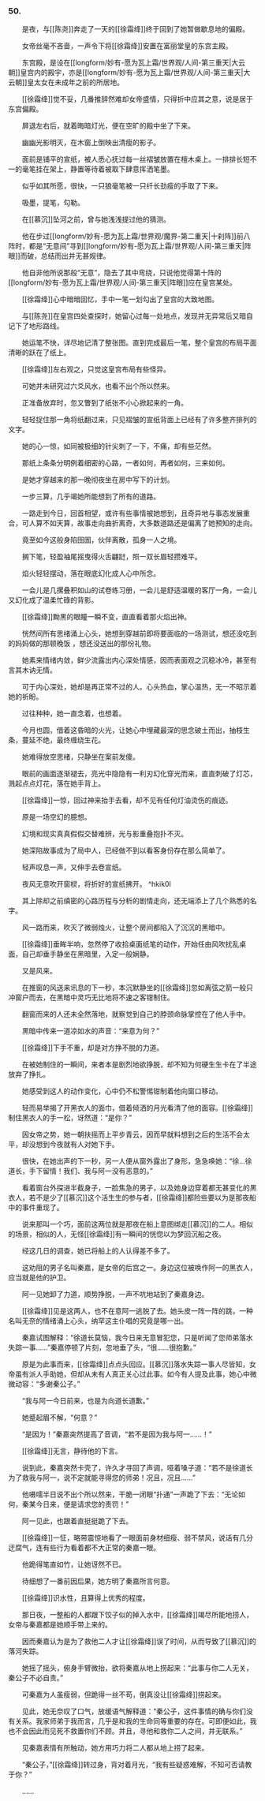 ### 50.

　　是夜，与[[陈尧]]奔走了一天的[[徐霜绛]]终于回到了她暂做歇息地的偏殿。

　　女帝丝毫不吝啬，一声令下将[[徐霜绛]]安置在富丽堂皇的东宫主殿。

　　东宫殿，是设在[[longform/妙有-愿为瓦上霜/世界观/人间-第三重天|大云朝]]皇宫内的殿宇，亦是[[longform/妙有-愿为瓦上霜/世界观/人间-第三重天|大云朝]]皇太女在未成年之前的所居地。

　　[[徐霜绛]]觉不妥，几番推辞然难却女帝盛情，只得折中应其之意，说是居于东宫偏殿。

　　屏退左右后，就着晦暗灯光，便在空旷的殿中坐了下来。

　　幽幽光影明灭，在木窗上倒映出清瘦的影子。

　　面前是铺平的宣纸，被人悉心抚过每一丝褶皱放置在檀木桌上。一排排长短不一的毫笔挂在架上，静置等待着被取下肆意挥洒笔墨。

　　似乎如其所愿，很快，一只狼毫笔被一只纤长劲瘦的手取了下来。

　　吸墨，提笔，勾勒。

　　在[[慕沉]]坠河之前，曾与她浅浅提过他的猜测。

　　他在步过[[longform/妙有-愿为瓦上霜/世界观/魔界-第二重天|十刹阵]]前八阵时，都是“无意间”寻到[[longform/妙有-愿为瓦上霜/世界观/人间-第三重天|阵眼]]而破，总结而出并无甚规律。

　　他自非他所说那般“无意”，隐去了其中弯绕，只说他觉得第十阵的[[longform/妙有-愿为瓦上霜/世界观/人间-第三重天|阵眼]]应在皇宫某处。

　　[[徐霜绛]]心中暗暗回忆，手中一笔一划勾出了皇宫的大致地图。

　　与[[陈尧]]在皇宫四处查探时，她留心过每一处地点，发现并无异常后又暗自记下了地形路线。

　　她运笔不快，详尽地记清了整张图。直到完成最后一笔，整个皇宫的布局平面清晰的跃在了纸上。

　　[[徐霜绛]]左右观之，只觉这皇宫布局有些怪异。

　　可她并未研究过六爻风水，也看不出个所以然来。

　　正准备放弃时，忽又瞥到了纸张不小心掀起来的一角。

　　轻轻捉住那一角将纸翻过来，只见褶皱的宣纸背面上已经有了许多整齐排列的文字。

　　她的心一惊，如同被极细的针尖刺了一下，不痛，却有些茫然。

　　那纸上条条分明例着细密的心路，一者如何，再者如何，三来如何。

　　是她才穿越来的那一晚彻夜坐在房中写下的计划。

　　一步三算，几乎竭她所能想到了所有的道路。

　　一路走到今日，回首相望，或许有些事情被她想到，且奇异地与事态发展重合，可人算不如天算，故事走向曲折离奇，大多数道路还是偏离了她预知的走向。

　　竟至如今这般身陷囹圄，伙伴离散，孤身一人之境。

　　搁下笔，轻盈袖尾摇曳得火舌翩跹，照一双长眉轻攒难平。

　　焰火轻轻摆动，落在眼底幻化成人心中所念。

　　一会儿是几摞叠积如山的试卷练习册，一会儿是舒适温暖的客厅一角，一会儿又幻化成了温柔忙碌的背影。

　　[[徐霜绛]]黝黑的眼瞳一瞬不变，直直看着那火焰出神。

　　恍然间所有思绪涌上心头，她想到穿越前即将要面临的一场测试，想还没吃到的妈妈做的那顿晚饭 ，想还没送出的那份礼物。

　　她素来情绪内敛，鲜少流露出内心深处情感，因而表面观之沉稳冰冷，甚至有言其木讷无情。

　　可于内心深处，她却是再正常不过的人。心头热血，掌心温热，无一不昭示着她的祈盼。

　　过往种种，她一直念着，也想着。

　　今月也圆，借着这昏暗的火光，让她心中埋藏最深的思念破土而出，抽枝生条，蔓延不绝，最终缠绕生花。

　　她难得放空思绪，只静坐在案前发傻。

　　眼前的画面逐渐褪去，亮光中隐隐有一利刃幻化穿光而来，直直刺破了灯芯，溅起点点灯花，落在她手背上。

　　[[徐霜绛]]一惊，回过神来抬手去看，却不见有任何灯油烫伤的痕迹。

　　原是一场空幻的臆想。

　　幻境和现实真真假假交替难辨，光与影重叠抱扑不灭。

　　她深陷故事成为了局中人，已经做不到以看客身份存在那么简单了。

　　轻声叹息一声，又伸手去卷宣纸。

　　夜风无意吹开窗棂，将折好的宣纸拂开。 ^hkik0l

　　其上除却之前缜密的心路历程与分析的剧情走向，还无端添上了几个熟悉的名字。

　　风一路而来，吹灭了微弱烛火，让整个房间都陷入了沉沉的黑暗中。

　　[[徐霜绛]]垂眸半响，忽然停了收拾桌面纸笔的动作，开始任由风吹扰乱桌面，自己却垂手静坐在黑暗里，入定一般娴静。

　　又是风来。

　　在推窗的风送来讯息的下一秒，本沉默静坐的[[徐霜绛]]忽如离弦之箭一般只冲窗户而去，在黑暗中灵巧无比地将不速之客钳制住。

　　翻窗而来的人还未全然落地，就察觉到自己的脖颈命脉掌控在了他人手中。

　　黑暗中传来一道凉如水的声音：“来意为何？”

　　[[徐霜绛]]下手不重，却是对方挣不脱的力道。

　　在被她制住的一瞬间，来者本是剧烈地欲挣脱，却不知为何硬生生卡在了半途放弃了挣扎。

　　她感受到这人的动作变化，心中仍不松警惕钳制着他向窗口移动。

　　轻而易举揭了开黑衣人的面巾，借着倾洒的月光看清了他的面容。[[徐霜绛]]制住黑衣人的手一松，讶然道：“是你？”

　　因女帝之势，她一朝扶摇而上平步青云，因而早就料想到之后的生活不会太平，却没想到今夜就有人对她下手。

　　很快，在她出声的下一秒，另一人便从窗外露出了身形，急急唤她：“徐…徐道长，手下留情！我们、我与阿一没有恶意的。”

　　看着窗台外探进半截身子，一脸焦急的男子，以及她身边穿着都无甚变化的黑衣人，若不是少了[[慕沉]]这个活生生的参与者，[[徐霜绛]]都险些要以为是那夜船中的事件重现了。

　　说来那叫一个巧，面前这两位就是那夜在船上意图绑走[[慕沉]]的二人。相似的场景，相似的人，无怪[[徐霜绛]]有一瞬间的恍惚以为梦回沉船之夜。

　　经这几日的调查，她已将船上的人认得差不多了。

　　这劝阻的男子名叫秦嘉，是女帝的后宫之一。身边这位被唤作阿一的黑衣人，应当就是他的护卫。

　　阿一见她卸了力道，顺势挣脱，一声不吭地站到了秦嘉身边。

　　[[徐霜绛]]见是这两人，也不在意阿一逃脱了去。她头皮一阵一阵的跳，一种名叫无奈的情绪涌上心头，纳罕这主仆唱的究竟是哪一出。

　　秦嘉试图解释：“徐道长莫恼，我今日来无意冒犯您，只是听闻了您师弟落水失踪一事……”秦嘉停顿了片刻，忽地垂了头，“很……很抱歉。”

　　原是为此事而来，[[徐霜绛]]点点头回应。[[慕沉]]落水失踪一事人尽皆知，女帝虽有派人手助她，但却从未有人真正关心过此事。如今有人提及此事，她心中微微动容：“多谢秦公子。”

　　“我与阿一今日前来，也是为向道长道歉。”

　　她蹙起眉不解，“何意？”

　　“是因为！”秦嘉突然提高了音调，“若不是因为我与阿一……！”

　　[[徐霜绛]]无言，静待他的下言。

　　说到此，秦嘉突然卡壳了，许久才寻回了声调，哑着嗓子道：“若不是徐道长为了救我与阿一，说不定就能寻得您的师弟！况且，况且……”

　　他嗫嚅半日说不出个所以然来，干脆一闭眼“扑通”一声跪了下去：“无论如何，秦某今日来，便是请求您的责罚！”

　　阿一见此，也跟着直挺挺跪了下去。

　　[[徐霜绛]]一怔，略带震惊地看了一眼面前身材细瘦、弱不禁风，说话有几分迂腐气，连有些行为看着都不大正常的秦嘉一眼。

　　他跪得笔直如竹，让她讶然不已。

　　待细想了一番前因后果，她方明了秦嘉所言何意。

　　[[徐霜绛]]识水性，且算得上优秀的程度。

　　那日夜，一整船的人都跟下饺子似的掉入水中，[[徐霜绛]]竭尽所能地捞人，女帝与秦嘉都是她顺手带上来的。

　　因而秦嘉认为是为了救他二人才让[[徐霜绛]]误了时间，从而导致了[[慕沉]]的落河失踪。

　　她摇了摇头，俯身手臂微抬，欲将秦嘉从地上捞起来：“此事与你二人无关，秦公子不必自责。”

　　可秦嘉为人虽瘦弱，但跪得一丝不苟，倒真没让[[徐霜绛]]捞起来。

　　见此，她无奈叹了口气，放缓语气解释道：“秦公子，这件事情的确与你们没有关系。我家师弟于我而言，几乎是和我的生命同等重要的存在。可即便如此，我也不会因此而见死不救置你们不顾。并且，寻他和救你二人之间，并无联系。”

　　见秦嘉表情有所触动，她方用巧力将二人都从地上捞了起来。

　　“秦公子，”[[徐霜绛]]转过身，背对着月光，“我有些疑惑难解，不知可否请教于你？”

　　……